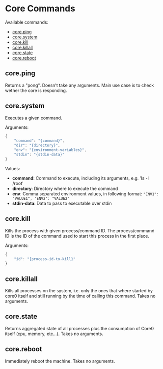 # Core Commands

Available commands:

- [core.ping](#ping)
- [core.system](#system)
- [core.kill](#kill)
- [core.killall](#killall)
- [core.state](#state)
- [core.reboot](#reboot)


<a id="ping"></a>
## core.ping

Returns a "pong". Doesn't take any arguments. Main use case is to check wether the core is responding.


<a id="system"></a>
## core.system

Executes a given command.

Arguments:
```javascript
{
	"command": "{command}",
	"dir": "{directory}",
	"env": "{environment-variables}",
	"stdin": "{stdin-data}"
}
```

Values:
- **command**: Command to execute, including its arguments, e.g. 'ls -l /root'
- **directory**: Directory where to execute the command
- **env**: Comma separated environment values, in following format: `"ENV1": "VALUE1", "ENV2": "VALUE2"`
- **stdin-data**: Data to pass to executable over stdin

<a id="kill"></a>
## core.kill

Kills the process with given process/command ID. The process/command ID is the ID of the command used to start this process in the first place.

Arguments:
```javascript
{
    "id": "{process-id-to-kill}"
}
```


<a id="killall"></a>
## core.killall

Kills all processes on the system, i.e. only the ones that where started by core0 itself and still running by the time of calling this command. Takes no arguments.


<a id="state"></a>
## core.state

Returns aggregated state of all processes plus the consumption of Core0 itself (cpu, memory, etc...). Takes no arguments.


<a id="reboot"></a>
## core.reboot

Immediately reboot the machine. Takes no arguments.

